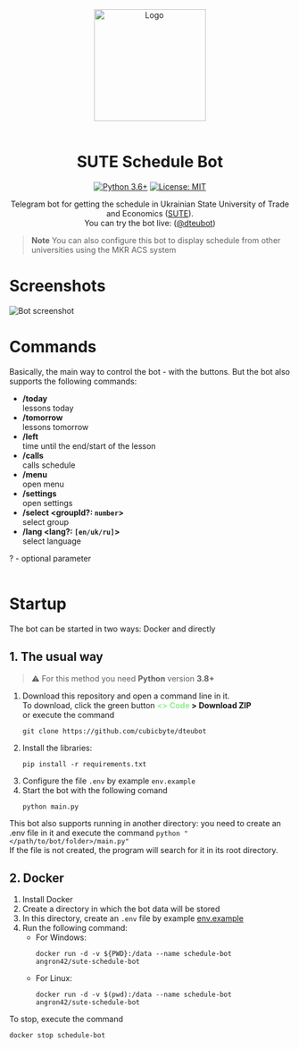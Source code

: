 <div align="center">
<img src="https://user-images.githubusercontent.com/81159301/193612153-e085ffb7-230b-413c-a7b2-c450536cd397.png" alt="Logo" width="200"><br><br>

# SUTE Schedule Bot
[![Python 3.6+](https://img.shields.io/badge/python-3.8+-blue.svg)](https://www.python.org/downloads)
[![License: MIT](https://img.shields.io/badge/License-MIT-yellow.svg)](LICENSE)

Telegram bot for getting the schedule in Ukrainian State University of Trade and Economics ([SUTE](https://knute.edu.ua)).<br>
You can try the bot live: ([@dteubot](https://t.me/dteubot))
</div>

> **Note** You can also configure this bot to display schedule from other universities using the MKR ACS system



# Screenshots
![Bot screenshot](https://user-images.githubusercontent.com/81159301/193561985-2414eafb-3423-4ef6-b149-24926831df7a.png)



# Commands
Basically, the main way to control the bot - with the buttons. But the bot also supports the following commands:
* **/today**<br>
    lessons today
* **/tomorrow**<br>
    lessons tomorrow
* **/left**<br>
    time until the end/start of the lesson
* **/calls**<br>
    calls schedule
* **/menu**<br>
    open menu
* **/settings**<br>
    open settings
* **/select \<groupId?: `number`\>**<br>
    select group
* **/lang \<lang?: `[en/uk/ru]`\>**<br>
    select language

? - optional parameter
<br><br>



# Startup
The bot can be started in two ways: Docker and directly

## 1. The usual way

> :warning: For this method you need **Python** version **3.8+**

1. Download this repository and open a command line in it.<br>
   To download, click the green button **<span style="color: lightgreen;"><> Code</span> > Download ZIP**<br>
   or execute the command
   ```shell
   git clone https://github.com/cubicbyte/dteubot
   ```
2. Install the libraries:
    ```shell
    pip install -r requirements.txt
    ```
3. Configure the file `.env` by example `env.example`
4. Start the bot with the following comand
    ```shell
    python main.py
    ```

This bot also supports running in another directory: you need to create an .env file in it and execute the command `python "</path/to/bot/folder>/main.py"`<br>
If the file is not created, the program will search for it in its root directory.

## 2. Docker
1. Install Docker
2. Create a directory in which the bot data will be stored
3. In this directory, create an `.env` file by example [env.example](env.example)
4. Run the following command:
    - For Windows:
        ```shell
        docker run -d -v ${PWD}:/data --name schedule-bot angron42/sute-schedule-bot
        ```
    - For Linux:
        ```shell
        docker run -d -v $(pwd):/data --name schedule-bot angron42/sute-schedule-bot
        ```

To stop, execute the command
```shell
docker stop schedule-bot
```

